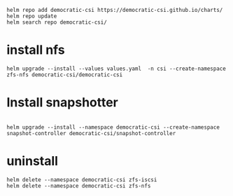 
```
helm repo add democratic-csi https://democratic-csi.github.io/charts/
helm repo update
helm search repo democratic-csi/
```

# install nfs
```
helm upgrade --install --values values.yaml  -n csi --create-namespace zfs-nfs democratic-csi/democratic-csi
```
# Install snapshotter
```

helm upgrade --install --namespace democratic-csi --create-namespace snapshot-controller democratic-csi/snapshot-controller

```

# uninstall
```
helm delete --namespace democratic-csi zfs-iscsi
helm delete --namespace democratic-csi zfs-nfs
```